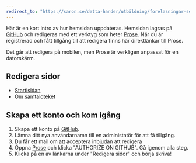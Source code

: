 ```yaml
---
redirect_to: "https://saron.se/detta-hander/utbildning/forelasningar-seminarium/samtaloteket/"
---
```


Här är en kort intro av hur hemsidan uppdateras. Hemsidan lagras på [GitHub](https://github.com/samtaloteket/samtaloteket.github.io)
och redigeras med ett verktyg som heter [Prose](https://prose.io). När du är registrerad och fått
tillgång till att redigera finns här direktlänkar till Prose.

Det går att redigera på mobilen, men Prose är verkligen anpassat för en datorskärm.

## Redigera sidor
* [Startisidan](https://prose.io/#samtaloteket/samtaloteket.github.io/edit/master/index.md)
* [Om samtaloteket](http://prose.io/#samtaloteket/samtaloteket.github.io/edit/master/pages/om.md)

## Skapa ett konto och kom igång

1. Skapa ett konto på [GitHub](https://github.com/join).
2. Lämna ditt nya användarnamn till en administatör för att få tillgång.
3. Du får ett mail om att acceptera inbjudan att redigera
3. Öppna [Prose](https://prose.io/) och klicka "AUTHORIZE ON GITHUB". Gå igenom alla steg.
4. Klicka på en av länkarna under "Redigera sidor" och börja skriva!
